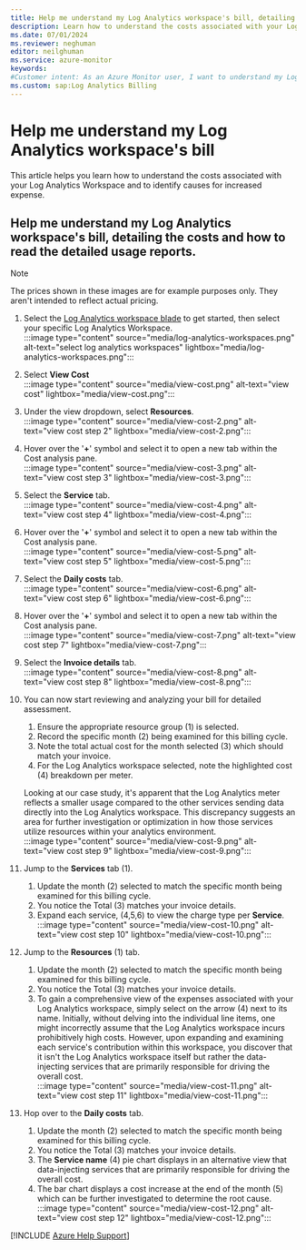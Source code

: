 ```yaml
---
title: Help me understand my Log Analytics workspace's bill, detailing the costs and how to read the detailed usage reports.
description: Learn how to understand the costs associated with your Log Analytics Workspace and identify causes for increased expense.
ms.date: 07/01/2024
ms.reviewer: neghuman
editor: neilghuman
ms.service: azure-monitor
keywords:
#Customer intent: As an Azure Monitor user, I want to understand my Log Analytics workspace's bill including what's included in the cost and how to read the detailed usage reports.
ms.custom: sap:Log Analytics Billing
---
```

# Help me understand my Log Analytics workspace's bill

This article helps you learn how to understand the costs associated with your Log Analytics Workspace and to identify causes for increased expense.

## Help me understand my Log Analytics workspace's bill, detailing the costs and how to read the detailed usage reports.

> [!NOTE]
> The prices shown in these images are for example purposes only. They aren't intended to reflect actual pricing.

<!-- Sign into the Azure portal to get started.

1. In the Azure portal, navigate to your Log Analytics resource. -->
1. Select the [Log Analytics workspace blade](button-link:https://portal.azure.com/#browse/Microsoft.OperationalInsights%2Fworkspaces) to get started, then select your specific Log Analytics Workspace.  
:::image type="content" source="media/log-analytics-workspaces.png" alt-text="select log analytics workspaces" lightbox="media/log-analytics-workspaces.png":::

1. Select **View Cost**  
:::image type="content" source="media/view-cost.png" alt-text="view cost" lightbox="media/view-cost.png":::

1. Under the view dropdown, select **Resources**.  
:::image type="content" source="media/view-cost-2.png" alt-text="view cost step 2" lightbox="media/view-cost-2.png":::

1. Hover over the '**+**' symbol and select it to open a new tab within the Cost analysis pane.  
:::image type="content" source="media/view-cost-3.png" alt-text="view cost step 3" lightbox="media/view-cost-3.png":::

1. Select the **Service** tab.  
:::image type="content" source="media/view-cost-4.png" alt-text="view cost step 4" lightbox="media/view-cost-4.png":::

1. Hover over the '**+**' symbol and select it to open a new tab within the Cost analysis pane.  
:::image type="content" source="media/view-cost-5.png" alt-text="view cost step 5" lightbox="media/view-cost-5.png":::

1. Select the **Daily costs** tab.  
:::image type="content" source="media/view-cost-6.png" alt-text="view cost step 6" lightbox="media/view-cost-6.png":::

1. Hover over the '**+**' symbol and select it to open a new tab within the Cost analysis pane.  
:::image type="content" source="media/view-cost-7.png" alt-text="view cost step 7" lightbox="media/view-cost-7.png":::

1. Select the **Invoice details** tab.  
:::image type="content" source="media/view-cost-8.png" alt-text="view cost step 8" lightbox="media/view-cost-8.png":::

1. You can now start reviewing and analyzing your bill for detailed assessment.  
    1. Ensure the appropriate resource group (1) is selected.
    1. Record the specific month (2) being examined for this billing cycle.
    1. Note the total actual cost for the month selected (3) which should match your invoice.
    1. For the Log Analytics workspace selected, note the highlighted cost (4) breakdown per meter.
    
     Looking at our case study, it's apparent that the Log Analytics meter reflects a smaller usage compared to the other services sending data directly into the Log Analytics workspace. This discrepancy suggests an area for further investigation or optimization in how those services utilize resources within your analytics environment.  
     :::image type="content" source="media/view-cost-9.png" alt-text="view cost step 9" lightbox="media/view-cost-9.png":::

1. Jump to the **Services** tab (1).
    1. Update the month (2) selected to match the specific month being examined for this billing cycle.  
    1. You notice the Total (3) matches your invoice details.  
    1. Expand each service, (4,5,6) to view the charge type per **Service**.  
:::image type="content" source="media/view-cost-10.png" alt-text="view cost step 10" lightbox="media/view-cost-10.png":::

1. Jump to the **Resources** (1) tab.
    1. Update the month (2) selected to match the specific month being examined for this billing cycle. 
    1. You notice the Total (3) matches your invoice details.
    1. To gain a comprehensive view of the expenses associated with your Log Analytics workspace, simply select on the arrow (4) next to its name. Initially, without delving into the individual line items, one might incorrectly assume that the Log Analytics workspace incurs prohibitively high costs. However, upon expanding and examining each service's contribution within this workspace, you discover that it isn't the Log Analytics workspace itself but rather the data-injecting services that are primarily responsible for driving the overall cost.  
:::image type="content" source="media/view-cost-11.png" alt-text="view cost step 11" lightbox="media/view-cost-11.png":::

1. Hop over to the **Daily costs** tab.
    1. Update the month (2) selected to match the specific month being examined for this billing cycle. 
    1. You notice the Total (3) matches your invoice details.
    1. The **Service name** (4) pie chart displays in an alternative view that data-injecting services that are primarily responsible for driving the overall cost.
    1. The bar chart displays a cost increase at the end of the month (5) which can be further investigated to determine the root cause. <!--This is covered in the next expandable section.  -->
:::image type="content" source="media/view-cost-12.png" alt-text="view cost step 12" lightbox="media/view-cost-12.png":::

[!INCLUDE [Azure Help Support](../../../../includes/azure-help-support.md)]
